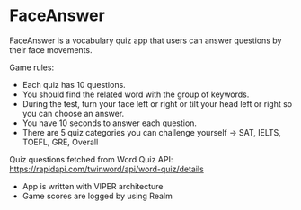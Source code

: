 # FaceAnswer

FaceAnswer is a vocabulary quiz app that users can answer questions by their face movements.

Game rules:
- Each quiz has 10 questions.
- You should find the related word with the group of keywords.
- During the test, turn your face left or right or tilt your head left or right so you can choose an answer.
- You have 10 seconds to answer each question.
- There are 5 quiz categories you can challenge yourself -> SAT, IELTS, TOEFL, GRE, Overall

Quiz questions fetched from Word Quiz API:
 https://rapidapi.com/twinword/api/word-quiz/details

- App is written with VIPER architecture
- Game scores are logged by using Realm
